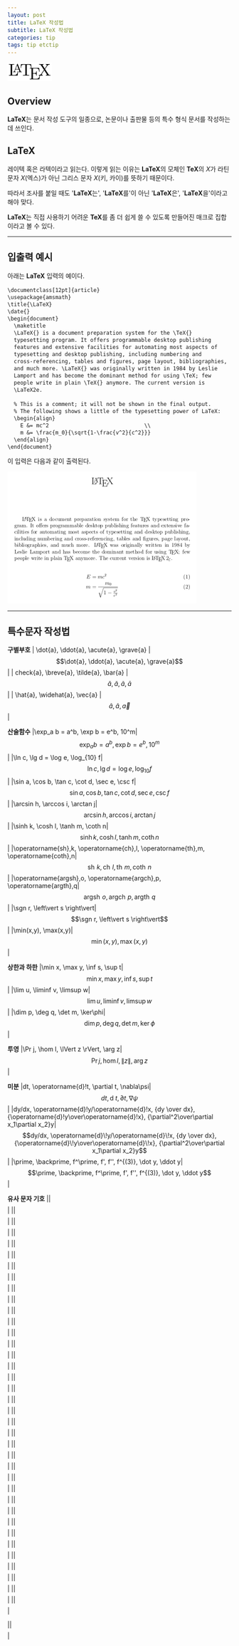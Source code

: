 ```yaml
---
layout: post
title: LaTeX 작성법
subtitle: LaTeX 작성법
categories: tip
tags: tip etctip
---
```


![Latex text](/assets/img/tip_img/etctip_img_190712/latex.png "Latex")

## Overview

**LaTeX**는 문서 작성 도구의 일종으로, 논문이나 출판물 등의 특수 형식 문서를 작성하는데 쓰인다.

## LaTeX

레이텍 혹은 라텍이라고 읽는다. 이렇게 읽는 이유는 **LaTeX**의 모체인 **TeX**의 *X*가 라틴 문자 *X*(엑스)가 아닌 그리스 문자 *X*(키, 카이)를 뜻하기 때문이다.

따라서 조사를 붙일 때도 '**LaTeX**는', '**LaTeX**를'이 아닌 '**LaTeX**은', '**LaTeX**을'이라고 해야 맞다.

**LaTeX**는 직접 사용하기 어려운 **TeX**를 좀 더 쉽게 쓸 수 있도록 만들어진 매크로 집합이라고 볼 수 있다.

***

## 입출력 예시

아래는 **LaTeX** 입력의 예이다.
```
\documentclass[12pt]{article}
\usepackage{amsmath}
\title{\LaTeX}
\date{}
\begin{document}
  \maketitle
  \LaTeX{} is a document preparation system for the \TeX{}
  typesetting program. It offers programmable desktop publishing
  features and extensive facilities for automating most aspects of
  typesetting and desktop publishing, including numbering and
  cross-referencing, tables and figures, page layout, bibliographies,
  and much more. \LaTeX{} was originally written in 1984 by Leslie
  Lamport and has become the dominant method for using \TeX; few
  people write in plain \TeX{} anymore. The current version is
  \LaTeX2e.

  % This is a comment; it will not be shown in the final output.
  % The following shows a little of the typesetting power of LaTeX:
  \begin{align}
    E &= mc^2                              \\
    m &= \frac{m_0}{\sqrt{1-\frac{v^2}{c^2}}}
  \end{align}
\end{document}
```

이 입력은 다음과 같이 출력된다.

![Latex output](/assets/img/tip_img/etctip_img_190712/LaTeX_Output.png "Latex output")

***

## 특수문자 작성법

**구별부호**
| \dot{a}, \ddot{a}, \acute{a}, \grave{a} | $$\dot{a}, \ddot{a}, \acute{a}, \grave{a}$$|
| check{a}, \breve{a}, \tilde{a}, \bar{a} | $$\check{a}, \breve{a}, \tilde{a}, \bar{a}$$|
| \hat{a}, \widehat{a}, \vec{a} | $$\hat{a}, \widehat{a}, \vec{a}$$|

**산술함수**
|\exp_a b = a^b, \exp b = e^b, 10^m|$$\exp_a b = a^b, \exp b = e^b, 10^m$$|
|\ln c, \lg d = \log e, \log_{10} f|$$\ln c, \lg d = \log e, \log_{10} f$$|
|\sin a, \cos b, \tan c, \cot d, \sec e, \csc f|$$\sin a, \cos b, \tan c, \cot d, \sec e, \csc f$$|
|\arcsin h, \arccos i, \arctan j|$$\arcsin h, \arccos i, \arctan j$$|
|\sinh k, \cosh l, \tanh m, \coth n|$$\sinh k, \cosh l, \tanh m, \coth n$$|
|\operatorname{sh}\,k, \operatorname{ch}\,l, \operatorname{th}\,m, \operatorname{coth}\,n|$$\operatorname{sh}\,k, \operatorname{ch}\,l, \operatorname{th}\,m, \operatorname{coth}\,n$$|
|\operatorname{argsh}\,o, \operatorname{argch}\,p, \operatorname{argth}\,q|$$\operatorname{argsh}\,o, \operatorname{argch}\,p, \operatorname{argth}\,q$$|
|\sgn r, \left\vert s \right\vert|$$\sgn r, \left\vert s \right\vert$$|
|\min(x,y), \max(x,y)|$$\min(x,y), \max(x,y)$$|

**상한과 하한**
|\min x, \max y, \inf s, \sup t|$$\min x, \max y, \inf s, \sup t$$|
|\lim u, \liminf v, \limsup w|$$\lim u, \liminf v, \limsup w$$|
|\dim p, \deg q, \det m, \ker\phi|$$\dim p, \deg q, \det m, \ker\phi$$|

**투영**
|\Pr j, \hom l, \lVert z \rVert, \arg z|$$\Pr j, \hom l, \lVert z \rVert, \arg z$$|

**미분**
|dt, \operatorname{d}\!t, \partial t, \nabla\psi|$$dt, \operatorname{d}\!t, \partial t, \nabla\psi$$|
|dy/dx, \operatorname{d}\!y/\operatorname{d}\!x, {dy \over dx}, {\operatorname{d}\!y\over\operatorname{d}\!x}, {\partial^2\over\partial x_1\partial x_2}y|$$dy/dx, \operatorname{d}\!y/\operatorname{d}\!x, {dy \over dx}, {\operatorname{d}\!y\over\operatorname{d}\!x}, {\partial^2\over\partial x_1\partial x_2}y$$|
|\prime, \backprime, f^\prime, f', f'', f^{(3)}, \dot y, \ddot y|$$\prime, \backprime, f^\prime, f', f'', f^{(3)}, \dot y, \ddot y$$|

**유사 문자 기호**
||$$$$|
||$$$$|
||$$$$|
||$$$$|
||$$$$|
||$$$$|
||$$$$|
||$$$$|
||$$$$|
||$$$$|
||$$$$|
||$$$$|
||$$$$|
||$$$$|
||$$$$|
||$$$$|
||$$$$|
||$$$$|
||$$$$|
||$$$$|
||$$$$|
||$$$$|
||$$$$|
||$$$$|
||$$$$|
||$$$$|
||$$$$|
||$$$$|
||$$$$|
||$$$$|
||$$$$|
||$$$$|
||$$$$|
||$$$$|
||$$$$|
||$$$$|
||$$$$|






||$$$$|